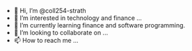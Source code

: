 - 👋 Hi, I’m @coll254-strath
- 👀 I’m interested in technology and finance ...
- 🌱 I’m currently learning finance and software programming.
- 💞️ I’m looking to collaborate on ...
- 📫 How to reach me ...

<!---
coll254-strath/coll254-strath is a ✨ special ✨ repository because its `README.md` (this file) appears on your GitHub profile.
You can click the Preview link to take a look at your changes.
--->
